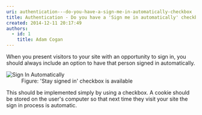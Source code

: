 ```yaml
---
uri: authentication---do-you-have-a-sign-me-in-automatically-checkbox
title: Authentication - Do you have a 'Sign me in automatically' checkbox?
created: 2014-12-11 20:17:49
authors:
  - id: 1
    title: Adam Cogan
---
```





<span class='intro'> <p>
                    When you present visitors to your site with an opportunity to sign in, you should
                    always include an option to have that person signed in automatically.</p> </span>

<dl class="goodImage">
   <dt> 
      <img src="/PublishingImages/signin.jpg" alt="Sign In Automatically" />
   </dt><dd> Figure&#58; 'S​tay signed in' checkbox is available</dd></dl><p> This should be implemented simply by using a check​box. A cookie should be stored on the user's computer so that next time they visit your site the sign in process is automatic. </p>


